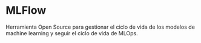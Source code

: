 # MLFlow

Herramienta Open Source para gestionar el ciclo de vida de los modelos de machine learning y seguir el ciclo de vida de MLOps.